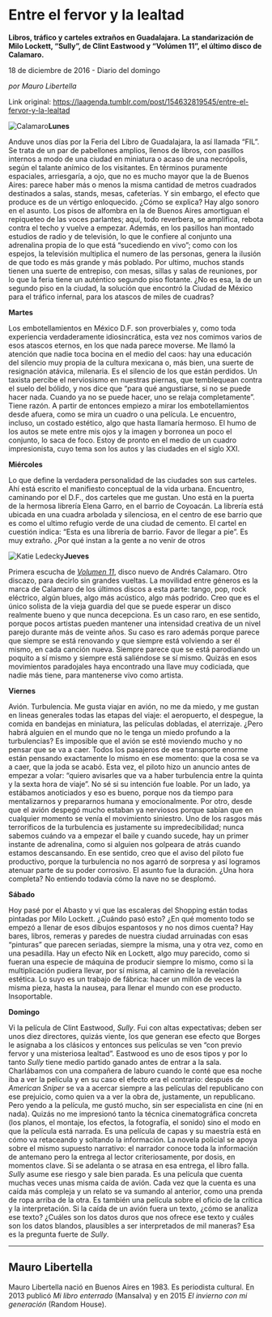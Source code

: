# Entre el fervor y la lealtad

**Libros, tráfico y carteles extraños en Guadalajara. La standarización de Milo Lockett, “Sully”, de Clint Eastwood y “Volúmen 11”, el último disco de Calamaro.**

18 de diciembre de 2016 - Diario del domingo

_por Mauro Libertella_

Link original: https://laagenda.tumblr.com/post/154632819545/entre-el-fervor-y-la-lealtad

![Calamaro](https://64.media.tumblr.com/15993af61f48eddaf19de06b01a5cf65/tumblr_inline_pjzt05QMEE1t6q87u_500.jpg)**Lunes**  

 Anduve unos días por la Feria del Libro de Guadalajara, la así
llamada “FIL”. Se trata de un par de pabellones amplios, llenos
de libros, con pasillos internos a modo de una ciudad en miniatura o
acaso de una necrópolis, según el talante anímico de los
visitantes. En términos puramente espaciales, arriesgaría, a ojo,
que no es mucho mayor que la de Buenos Aires: parece haber más o
menos la misma cantidad de metros cuadrados destinados a salas,
stands, mesas, cafeterías. Y sin embargo, el efecto que produce es
de un vértigo enloquecido. ¿Cómo se explica? Hay algo sonoro en el
asunto. Los pisos de alfombra en la de Buenos Aires amortiguan el
repiqueteo de las voces parlantes; aquí, todo reverbera, se
amplifica, rebota contra el techo y vuelve a empezar. Además, en los
pasillos han montado estudios de radio y de televisión, lo que le
confiere al conjunto una adrenalina propia de lo que está
“sucediendo en vivo”; como con los espejos, la televisión
multiplica el numero de las personas, genera la ilusión de que todo
es más grande y más poblado. Por ultimo, muchos stands tienen una
suerte de entrepiso, con mesas, sillas y salas de reuniones, por lo
que la feria tiene un auténtico segundo piso flotante. ¿No es esa,
la de un segundo piso en la ciudad, la solución que encontró la
Ciudad de México para el tráfico infernal, para los atascos de
miles de cuadras?  


**Martes**  

 Los embotellamientos en México D.F. son proverbiales y, como toda
experiencia verdaderamente idiosincrática, esta vez nos comimos
varios de esos atascos eternos, en los que nada parece moverse. Me
llamó la atención que nadie toca bocina en el medio del caos: hay
una educación del silencio muy propia de la cultura mexicana o, más
bien, una suerte de resignación atávica, milenaria. Es el silencio
de los que están perdidos. Un taxista percibe el nerviosismo en
nuestras piernas, que temblequean contra el suelo del bólido, y nos
dice que “para qué angustiarse, si no se puede hacer nada. Cuando
ya no se puede hacer, uno se relaja completamente”. Tiene razón. A
partir de entonces empiezo a mirar los embotellamientos desde afuera,
como se mira un cuadro o una película. Le encuentro, incluso, un
costado estético, algo que hasta llamaría hermoso. El humo de los
autos se mete entre mis ojos y la imagen y borronea un poco el
conjunto, lo saca de foco. Estoy de pronto en el medio de un cuadro
impresionista, cuyo tema son los autos y las ciudades en el siglo
XXI. 


**Miércoles**  

 Lo que define la verdadera personalidad de las ciudades son sus
carteles. Ahí está escrito el manifiesto conceptual de la vida
urbana. Encuentro, caminando por el D.F., dos carteles que me gustan.
Uno está en la puerta de la hermosa librería Elena Garro, en el
barrio de Coyoacán. La librería está ubicada en una cuadra
arbolada y silenciosa, en el centro de ese barrio que es como el
ultimo refugio verde de una ciudad de cemento. El cartel en cuestión
indica: “Esta es una librería de barrio. Favor de llegar a pie”.
Es muy extraño. ¿Por qué instan a la gente a no venir de otros


![Katie Ledecky](https://64.media.tumblr.com/c8806a8d38bf25ab03abbe65cf5e3b63/tumblr_inline_pjzt06BD2L1t6q87u_400.jpg)**Jueves**  

 Primera escucha de [*Volumen 11*](https://www.youtube.com/watch?v=tNynkV_JX6o&list=PLCPzp8QjPoOrDb3dMXjqfS4sdUrqVQ5vk), disco nuevo de Andrés
Calamaro. Otro discazo, para decirlo sin grandes vueltas. La
movilidad entre géneros es la marca de Calamaro de los últimos
discos a esta parte: tango, pop, rock eléctrico, algún blues, algo
más acústico, algo más podrido. Creo que es el único solista de
la vieja guardia del que se puede esperar un disco realmente bueno y
que nunca decepciona. Es un caso raro, en ese sentido, porque pocos
artistas pueden mantener una intensidad creativa de un nivel parejo
durante más de veinte años. Su caso es raro además porque parece
que siempre se está renovando y que siempre está volviendo a ser él
mismo, en cada canción nueva. Siempre parece que se está parodiando
un poquito a sí mismo y siempre está saliéndose se sí  mismo.
Quizás en esos movimientos paradojales haya encontrado una llave muy
codiciada, que nadie más tiene, para mantenerse vivo como artista.  
 


**Viernes**  

 Avión. Turbulencia. Me gusta viajar en avión, no me da miedo, y me
gustan en lineas generales todas las etapas del viaje: el aeropuerto,
el despegue, la comida en bandejas en miniatura, las películas
dobladas, el aterrizaje. ¿Pero habrá alguien en el mundo que no le
tenga un miedo profundo a la turbulencias? Es imposible que el avión
se esté moviendo mucho y no pensar que se va a caer. Todos los
pasajeros de ese transporte enorme están pensando exactamente lo
mismo en ese momento: que la cosa se va a caer, que la joda se acabó.
Esta vez, el piloto hizo un anuncio antes de empezar a volar: “quiero
avisarles que va a haber turbulencia entre la quinta y la sexta hora
de viaje”. No sé si su intención fue loable. Por un lado, ya
estábamos anoticiados y eso es bueno, porque nos da tiempo para
mentalizarnos y prepararnos humana y emocionalmente. Por otro, desde
que el avión despegó mucho estaban ya nerviosos porque sabían que
en cualquier momento se venía el movimiento siniestro. Uno de los
rasgos más terroríficos de la turbulencia es justamente su
impredecibilidad; nunca sabemos cuándo va a empezar el baile y
cuando sucede, hay un primer instante de adrenalina, como si alguien
nos golpeara de atrás cuando estamos descansando. En ese sentido,
creo que el aviso del piloto fue productivo, porque la turbulencia no
nos agarró de sorpresa y así logramos atenuar parte de su poder
corrosivo. El asunto fue la duración. ¿Una hora completa? No
entiendo todavía cómo la nave no se desplomó.

**Sábado**  

 Hoy pasé por el Abasto y vi que las escaleras del Shopping están
todas pintadas por Milo Lockett. ¿Cuándo pasó esto? ¿En qué
momento todo se empezó a llenar de esos dibujos espantosos y no nos
dimos cuenta? Hay bares, libros, remeras y paredes de nuestra ciudad
arruinadas con esas “pinturas” que parecen seriadas, siempre la
misma, una y otra vez, como en una pesadilla. Hay un efecto Nik en
Lockett, algo muy parecido, como si fueran una especie de máquina de
producir siempre lo mismo, como si la multiplicación pudiera llevar,
por sí misma, al camino de la revelación estética. Lo suyo es un
trabajo de fábrica: hacer un millón de veces la misma pieza, hasta
la nausea, para llenar el mundo con ese producto. Insoportable.  


**Domingo**  

 Vi la película de Clint Eastwood, *Sully*. Fui con altas
expectativas; deben ser unos diez directores, quizás viente, los que
generan ese efecto que Borges le asignaba a los clásicos y entonces
sus películas se ven “con previo fervor y una misteriosa lealtad”.
Eastwood es uno de esos tipos y por lo tanto *Sully* tiene medio
partido ganado antes de entrar a la sala. Charlábamos con una
compañera de laburo cuando le conté que esa noche iba a ver la
película y en su caso el efecto era el contrario: después de
*American Sniper* se va a acercar siempre a las películas del
republicano con ese prejuicio, como quien va a ver la obra de,
justamente, un republicano. Pero yendo a la película, me gustó
mucho, sin ser especialista en cine (ni en nada). Quizás no me
impresionó tanto la técnica cinematográfica concreta (los planos,
el montaje, los efectos, la fotografía, el sonido) sino el modo en
que la película está narrada. Es una película de capas y su
maestría está en cómo va retaceando y soltando la información. La
novela policial se apoya sobre el mismo supuesto narrativo: el
narrador conoce toda la información de antemano pero la entrega al
lector criteriosamente, por dosis, en momentos clave. Si se adelanta
o se atrasa en esa entrega, el libro falla. *Sully* asume ese
riesgo y sale bien parada. Es una película que cuenta muchas veces
unas misma caída de avión. Cada vez que la cuenta es una caída más
compleja y un relato se va sumando al anterior, como una prenda de
ropa arriba de la otra. Es también una película sobre el oficio de
la crítica y la interpretación. Si la caída de un avión fuera un
texto, ¿cómo se analiza ese texto? ¿Cuáles son los datos duros
que nos ofrece ese texto y cuáles son los datos blandos, plausibles
a ser interpretados de mil maneras? Esa es la pregunta fuerte de
*Sully*. 


  




---

Mauro Libertella
----------------

 Mauro Libertella nació en Buenos Aires en 1983. Es periodista cultural. En 2013 publicó *Mi libro enterrado* (Mansalva) y en 2015 *El invierno con mi generación* (Random House).

